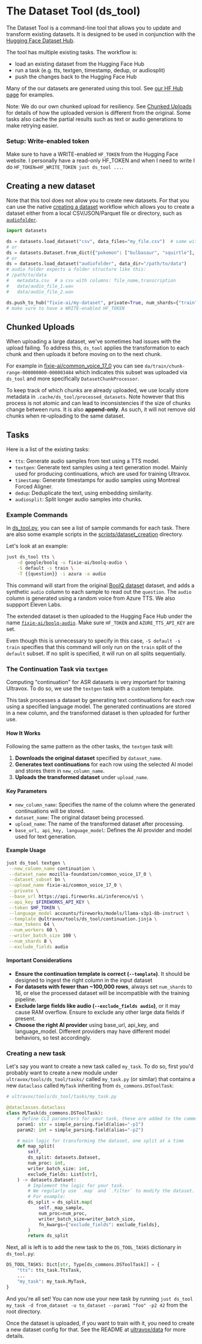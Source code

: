 # The Dataset Tool (ds_tool)

The Dataset Tool is a command-line tool that allows you to update and transform existing datasets. It is designed to be used in conjunction with the [Hugging Face Dataset Hub](https://huggingface.co/datasets).

The tool has multiple existing tasks. The workflow is:

- load an existing dataset from the Hugging Face Hub
- run a task (e.g. tts, textgen, timestamp, dedup, or audiosplit)
- push the changes back to the Hugging Face Hub

Many of the our datasets are generated using this tool. See [our HF Hub page](https://huggingface.co/fixie-ai) for examples.

Note: We do our own chunked upload for resiliency. See [Chunked Uploads](#chunked-uploads) for details of how the uploaded version is different from the original.
Some tasks also cache the partial results such as text or audio generations to make retrying easier.

### Setup: Write-enabled token

Make sure to have a WRITE-enabled `HF_TOKEN` from the Hugging Face website. I personally have a read-only HF_TOKEN and when I need to write I do `HF_TOKEN=HF_WRITE_TOKEN just ds_tool ...`.

## Creating a new dataset

Note that this tool does not allow you to create new datasets. For that you can use the native [creating a dataset](https://huggingface.co/docs/datasets/create_dataset) workflow which allows you to create a dataset either from a local CSV/JSON/Parquet file or directory, such as [`audiofolder`](https://huggingface.co/docs/datasets/audio_dataset#audiofolder).

```python
import datasets

ds = datasets.load_dataset("csv", data_files="my_file.csv")  # same with json or parquet
# or
ds = datasets.Dataset.from_dict({"pokemon": ["bulbasaur", "squirtle"], "type": ["grass", "water"]})
# or
ds = datasets.load_dataset("audiofolder", data_dir="/path/to/data")
# audio folder expects a folder structure like this:
# /path/to/data
#   metadata.csv  # a csv with columns: file_name,transcription
#   data/audio_file_1.wav
#   data/audio_file_2.wav

ds.push_to_hub("fixie-ai/my-dataset", private=True, num_shards={"train": 16})
# make sure to have a WRITE-enabled HF_TOKEN
```

## Chunked Uploads

When uploading a large dataset, we've sometimes had issues with the upload failing. To address this, `ds_tool` applies the transformation to each chunk and then uploads it before moving on to the next chunk.

For example in [fixie-ai/common_voice_17_0](https://huggingface.co/datasets/fixie-ai/common_voice_17_0/tree/main/da/train) you can see `da/train/chunk-range-000000000-000003484` which indicates this subset was uploaded via `ds_tool` and more specifically `DatasetChunkProcessor`.

To keep track of which chunks are already uploaded, we use locally store metadata in `.cache/ds_tool/processed_datasets`. Note however that this process is not atomic and can lead to inconsistencies if the size of chunks change between runs. It is also **append-only**. As such, it will not remove old chunks when re-uploading to the same dataset.

## Tasks

Here is a list of the existing tasks:

- `tts`: Generate audio samples from text using a TTS model.
- `textgen`: Generate text samples using a text generation model. Mainly used for producing continuations, which are used for training Ultravox.
- `timestamp`: Generate timestamps for audio samples using Montreal Forced Aligner.
- `dedup`: Deduplicate the text, using embedding similarity.
- `audiosplit`: Split longer audio samples into chunks.

### Example Commands

In [ds_tool.py](ds_tool.py), you can see a list of sample commands for each task.
There are also some example scripts in the [scripts/dataset_creation](../../../scripts/dataset_creation) directory.

Let's look at an example:

```bash
just ds_tool tts \
    -d google/boolq -u fixie-ai/boolq-audio \
    -S default -s train \
    -T {{question}} -i azura -a audio
```

This command will start from the original [BoolQ dataset](https://huggingface.co/datasets/google/boolq) dataset, and adds a synthetic `audio` column to each sample to read out the `question`. The `audio` column is generated using a random voice from Azure TTS. We also suppport Eleven Labs.

The extended dataset is then uploaded to the Hugging Face Hub under the name [`fixie-ai/boolq-audio`](https://huggingface.co/datasets/fixie-ai/boolq-audio). Make sure `HF_TOKEN` and `AZURE_TTS_API_KEY` are set.

Even though this is unnecessary to specify in this case, `-S default -s train` specifies that this command will only run on the `train` split of the `default` subset. If no split is specified, it will run on all splits sequentially.

### The Continuation Task via `textgen`

Computing "continuation" for ASR datasets is very important for training Ultravox. To do so, we use the `textgen` task with a custom template.

This task processes a dataset by generating text continuations for each row using a specified language model. The generated continuations are stored in a new column, and the transformed dataset is then uploaded for further use.

#### How It Works

Following the same pattern as the other tasks, the `textgen` task will:

1. **Downloads the original dataset** specified by `dataset_name`.
2. **Generates text continuations** for each row using the selected AI model and stores them in `new_column_name`.
3. **Uploads the transformed dataset** under `upload_name`.

#### Key Parameters

- `new_column_name`: Specifies the name of the column where the generated continuations will be stored.
- `dataset_name`: The original dataset being processed.
- `upload_name`: The name of the transformed dataset after processing.
- `base_url, api_key, language_model`: Defines the AI provider and model used for text generation.

#### Example Usage

```bash
just ds_tool textgen \
 --new_column_name continuation \
 --dataset_name mozilla-foundation/common_voice_17_0 \
 --dataset_subset bn \
 --upload_name fixie-ai/common_voice_17_0 \
 --private \
 --base_url https://api.fireworks.ai/inference/v1 \
 --api_key $FIREWORKS_API_KEY \
 --token $HF_TOKEN \
 --language_model accounts/fireworks/models/llama-v3p1-8b-instruct \
 --template @ultravox/tools/ds_tool/continuation.jinja \
 --max_tokens 64 \
 --num_workers 60 \
 --writer_batch_size 100 \
 --num_shards 8 \
 --exclude_fields audio
```

#### Important Considerations

- **Ensure the continuation template is correct (`--template`)**. It should be designed to ingest the right column in the input dataset
- **For datasets with fewer than ~100,000 rows**, always set `num_shards` to 16, or else the processed dataset will be incompatible with the training pipeline.
- **Exclude large fields like audio (`--exclude_fields audio`)**, or it may cause RAM overflow. Ensure to exclude any other large data fields if present.
- **Choose the right AI provider** using base_url, api_key, and language_model. Different providers may have different model behaviors, so test accordingly.

### Creating a new task

Let's say you want to create a new task called `my_task`. To do so, first you'd probably want to create a new module under `ultravox/tools/ds_tool/tasks/` called `my_task.py` (or similar) that contains a new `dataclass` called `MyTask` inheriting from `ds_commons.DSToolTask`:

```python
# ultravox/tools/ds_tool/tasks/my_task.py

@dataclasses.dataclass
class MyTask(ds_commons.DSToolTask):
    # Define CLI parameters for your task, these are added to the common ds_tool CLI args
    param1: str = simple_parsing.field(alias="-p1")
    param2: int = simple_parsing.field(alias="-p2")

    # main logic for transforming the dataset, one split at a time
    def map_split(
        self,
        ds_split: datasets.Dataset,
        num_proc: int,
        writer_batch_size: int,
        exclude_fields: List[str],
    ) -> datasets.Dataset:
        # Implement the logic for your task.
        # We regularly use `.map` and `.filter` to modify the dataset.
        # For example:
        ds_split = ds_split.map(
            self._map_sample,
            num_proc=num_proc,
            writer_batch_size=writer_batch_size,
            fn_kwargs={"exclude_fields": exclude_fields},
        )
        return ds_split
```

Next, all is left is to add the new task to the `DS_TOOL_TASKS` dictionary in `ds_tool.py`:

```python
DS_TOOL_TASKS: Dict[str, Type[ds_commons.DSToolTask]] = {
    "tts": tts_task.TtsTask,
    ...
    "my_task": my_task.MyTask,
}
```

And you're all set!
You can now use your new task by running `just ds_tool my_task -d from_dataset -u to_dataset --param1 "foo" -p2 42` from the root directory.

Once the dataset is uploaded, if you want to train with it, you need to create a new dataset config for that. See the README at [ultravox/data](../../data/README.md) for more details.

